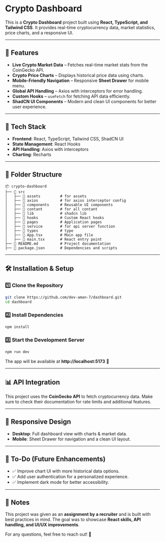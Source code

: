# Crypto Dashboard

This is a **Crypto Dashboard** project built using **React, TypeScript, and Tailwind CSS**. It provides real-time cryptocurrency data, market statistics, price charts, and a responsive UI.

---

## 📌 Features

- **Live Crypto Market Data** – Fetches real-time market stats from the CoinGecko API.
- **Crypto Price Charts** – Displays historical price data using charts.
- **Mobile-Friendly Navigation** – Responsive **Sheet Drawer** for mobile menu.
- **Global API Handling** – Axios with interceptors for error handling.
- **Custom Hooks** – `useFetch` for fetching API data efficiently.
- **ShadCN UI Components** – Modern and clean UI components for better user experience.

---

## 🚀 Tech Stack

- **Frontend**: React, TypeScript, Tailwind CSS, ShadCN UI
- **State Management**: React Hooks
- **API Handling**: Axios with interceptors
- **Charting**: Recharts

---

## 📂 Folder Structure

```
📦 crypto-dashboard
├── 📂 src
│   ├── 📂 assets         # for assets
│   ├── 📂 axios          # for axios interceptor config
│   ├── 📂 components     # Reusable UI components
│   ├── 📂 contant        # for all contant
│   ├── 📂 lib            # shadcn lib
│   ├── 📂 hooks          # Custom React hooks
│   ├── 📂 pages          # Application pages
│   ├── 📂 service        # for api server function
│   ├── 📂 types          # type
│   ├── 📄 App.tsx        # Main app file
│   ├── 📄 main.tsx       # React entry point
├── 📄 README.md          # Project documentation
├── 📄 package.json       # Dependencies and scripts
```

---

## 🛠️ Installation & Setup

### 1️⃣ Clone the Repository

```bash
git clone https://github.com/dev-aman-7/dashboard.git
cd dashboard
```

### 2️⃣ Install Dependencies

```bash
npm install
```

### 3️⃣ Start the Development Server

```bash
npm run dev
```

The app will be available at **http://localhost:5173** 🚀

---

## 📊 API Integration

This project uses the **CoinGecko API** to fetch cryptocurrency data. Make sure to check their documentation for rate limits and additional features.

---

## 📱 Responsive Design

- **Desktop**: Full dashboard view with charts & market data.
- **Mobile**: Sheet Drawer for navigation and a clean UI layout.

---

## 📌 To-Do (Future Enhancements)

- ✅ Improve chart UI with more historical data options.
- ✅ Add user authentication for a personalized experience.
- ✅ Implement dark mode for better accessibility.

---

## 📝 Notes

This project was given as an **assignment by a recruiter** and is built with best practices in mind. The goal was to showcase **React skills, API handling, and UI/UX improvements**.

For any questions, feel free to reach out! 🚀
